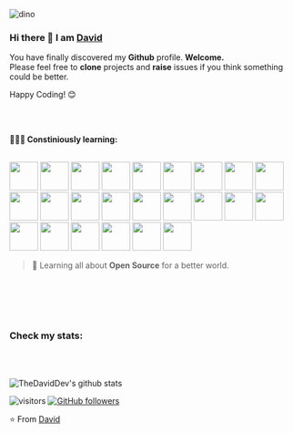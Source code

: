 <!--
**TheDavidDev/TheDavidDev** is a ✨ _special_ ✨ repository because its `README.md` (this file) appears on your GitHub profile.
-->
![dino](https://user-images.githubusercontent.com/51863978/91017931-2a6dba00-e5ef-11ea-9546-21130b69a6b8.gif)

### Hi there 👋 I am [David](https://TheDavidDev.github.io)

You have finally discovered my **Github** profile. **Welcome.** <br>
Please feel free to **clone** projects and **raise** issues if you think something could be better.

Happy Coding! 😊




<br>
<br>

**👨🏻‍💻 Constiniously learning:** 
</br>
</br>

<code><a href="https://vscode/" target="_blank"><img height="50" src="https://www.vectorlogo.zone/logos/visualstudio_code/visualstudio_code-ar21.svg"></a></code>
<code><a href="https://html.org/" target="_blank"><img height="50" src="https://www.vectorlogo.zone/logos/w3_html5/w3_html5-ar21.svg"></a></code>
<code><a href="https://www.javascript.com/" target="_blank"><img height="50" src="https://www.vectorlogo.zone/logos/javascript/javascript-horizontal.svg"></a></code>
<code><a href="https://reactjs.org/" target="_blank"><img height="50" src="https://www.vectorlogo.zone/logos/reactjs/reactjs-ar21.svg"></a></code>
<code><a href="https://bootstrap.com/" target="_blank"><img height="50" src="https://www.vectorlogo.zone/logos/getbootstrap/getbootstrap-ar21.svg"></a></code>
<code><a href="https://www.json.com/" target="_blank"><img height="50" src="https://www.vectorlogo.zone/logos/json/json-ar21.svg"></a></code>
<code><a href="https://www.npm.com/" target="_blank"><img height="50" src="https://www.vectorlogo.zone/logos/npmjs/npmjs-ar21.svg"></a></code>
<code><a href="https://www.github.com/thedaviddev" target="_blank"><img height="50" src="https://www.vectorlogo.zone/logos/git-scm/git-scm-ar21.svg"></a></code>
<code><a href="https://www.ithubarg.com/" target="_blank"><img height="50" src="https://www.vectorlogo.zone/logos/github/github-ar21.svg"></a></code>
<code><a href="https://www.githublab.com/" target="_blank"><img height="50" src="https://www.vectorlogo.zone/logos/gitlab/gitlab-ar21.svg"></a></code>
<code><a href="https://node.org/" target="_blank"><img height="50" src="https://www.vectorlogo.zone/logos/nodejs/nodejs-horizontal.svg"></a></code>
<code><a href="https://www.mysql.com/" target="_blank"><img height="50" src="https://www.vectorlogo.zone/logos/mysql/mysql-icon.svg"></a></code>
<code><a href="https://netlify.com/" target="_blank"><img height="50" src="https://www.vectorlogo.zone/logos/netlify/netlify-ar21.svg"></a></code>
<code><a href="https://heroku.com/" target="_blank"><img height="50" src="https://www.vectorlogo.zone/logos/heroku/heroku-ar21.svg"></a></code>
<code><a href="https://gatsby.com" target="_blank"><img height="50" src="https://www.vectorlogo.zone/logos/gatsbyjs/gatsbyjs-ar21.svg"></a></code>
<code><a href="https://firebase.com" target="_blank"><img height="50" src="https://www.vectorlogo.zone/logos/firebase/firebase-ar21.svg"></a></code>
<code><a href="https://php.com/" target="_blank"><img height="50" src="https://www.vectorlogo.zone/logos/php/php-ar21.svg"></a></code>
<code><a href="https://www.figma.com/" target="_blank"><img height="50" src="https://www.vectorlogo.zone/logos/figma/figma-ar21.svg"></a></code>
<code><a href="https://www.glitch.com/" target="_blank"><img height="50" src="https://www.vectorlogo.zone/logos/glitch/glitch-ar21.svg"></a></code>
<code><a href="https://axios.com/" target="_blank"><img height="50" src="https://www.vectorlogo.zone/logos/axios/axios-ar21.svg"></a></code>
<code><a href="https://rapidapi.com/" target="_blank"><img height="50" src="https://www.vectorlogo.zone/logos/rapidapi/rapidapi-icon.svg"></a></code>
<code><a href="https://travis.ci/" target="_blank"><img height="50" src="https://www.vectorlogo.zone/logos/travis-ci/travis-ci-ar21.svg"></a></code>
<code><a href="https://google.com/" target="_blank"><img height="50" src="https://www.vectorlogo.zone/logos/google/google-ar21.svg"></a></code>
<code><a href="https://graphql.com/" target="_blank"><img height="50" src="https://www.vectorlogo.zone/logos/graphql/graphql-ar21.svg"></a></code>

> 🌱 Learning all about **Open Source** for a better world.

<br>
<br>
<br>
<br>


### Check my stats:
</br>
</br>

![TheDavidDev's github stats](https://github-readme-stats.vercel.app/api?username=TheDavidDev&show_icons=true)


 ![visitors](https://visitor-badge.laobi.icu/badge?page_id=TheDavidDev.TheDavidDev)   [![GitHub followers](https://img.shields.io/github/followers/thedaviddev.svg?style=social&label=Follow&maxAge=2592000)](https://github.com/thedaviddev?tab=followers)
 
 
 

⭐️ From [David](https://github.com/TheDavidDev)
